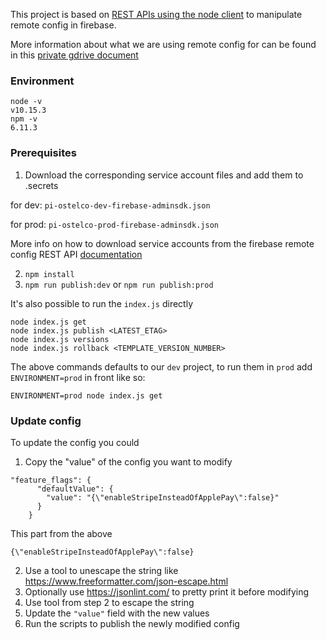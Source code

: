 This project is based on [REST APIs using the node client](https://github.com/firebase/quickstart-nodejs/tree/master/config) to manipulate remote config in firebase.

More information about what we are using remote config for can be found in this [private gdrive document](https://docs.google.com/document/d/1UNAAbFE_U8KVSd5SNg_Z0Gm9Kn7TY2UbQbbsDdz6ZGg)

### Environment

```
node -v
v10.15.3
npm -v
6.11.3
```

### Prerequisites
1. Download the corresponding service account files and add them to .secrets

for dev: `pi-ostelco-dev-firebase-adminsdk.json`

for prod: `pi-ostelco-prod-firebase-adminsdk.json`

More info on how to download service accounts from the firebase remote config REST API [documentation](https://firebase.google.com/docs/remote-config/use-config-rest#step_2_get_an_access_token_to_authenticate_and_authorize_api_requests)

2. `npm install`
3. `npm run publish:dev` or `npm run publish:prod`


It's also possible to run the `index.js` directly

```
node index.js get
node index.js publish <LATEST_ETAG>
node index.js versions
node index.js rollback <TEMPLATE_VERSION_NUMBER>
```

The above commands defaults to our `dev` project, to run them in `prod` add `ENVIRONMENT=prod` in front like so:

`ENVIRONMENT=prod node index.js get`

### Update config

To update the config you could

1. Copy the "value" of the config you want to modify

```
"feature_flags": {
      "defaultValue": {
        "value": "{\"enableStripeInsteadOfApplePay\":false}"
      }
    }
```
This part from the above

`{\"enableStripeInsteadOfApplePay\":false}`

2. Use a tool to unescape the string like https://www.freeformatter.com/json-escape.html
3. Optionally use https://jsonlint.com/ to pretty print it before modifying
4. Use tool from step 2 to escape the string
5. Update the `"value"` field with the new values 
6. Run the scripts to publish the newly modified config


